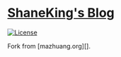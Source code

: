 # [ShaneKing's Blog](http://shaneking.org/)

[![License](https://img.shields.io/badge/License-Apache--2.0-blue.svg)](LICENSE)

Fork from [mazhuang.org][].
